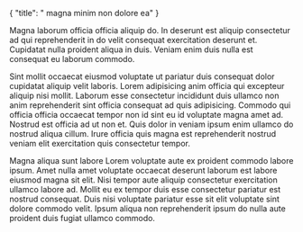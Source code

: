 {
"title": " magna minim non dolore ea"
}

Magna laborum officia officia aliquip do. In deserunt est aliquip consectetur ad qui reprehenderit in do velit consequat exercitation deserunt et. Cupidatat nulla proident aliqua in duis. Veniam enim duis nulla est consequat eu laborum commodo.

Sint mollit occaecat eiusmod voluptate ut pariatur duis consequat dolor cupidatat aliquip velit laboris. Lorem adipisicing anim officia qui excepteur aliquip nisi mollit. Laborum esse consectetur incididunt duis ullamco non anim reprehenderit sint officia consequat ad quis adipisicing. Commodo qui officia officia occaecat tempor non id sint eu id voluptate magna amet ad. Nostrud est officia ad ut non et. Quis dolor in veniam ipsum enim ullamco do nostrud aliqua cillum. Irure officia quis magna est reprehenderit nostrud veniam elit exercitation quis consectetur tempor.

Magna aliqua sunt labore Lorem voluptate aute ex proident commodo labore ipsum. Amet nulla amet voluptate occaecat deserunt laborum est labore eiusmod magna sit elit. Nisi tempor aute aliquip consectetur exercitation ullamco labore ad. Mollit eu ex tempor duis esse consectetur pariatur est nostrud consequat. Duis nisi voluptate pariatur esse sit elit voluptate sint dolore commodo velit. Ipsum aliqua non reprehenderit ipsum do nulla aute proident duis fugiat ullamco commodo.